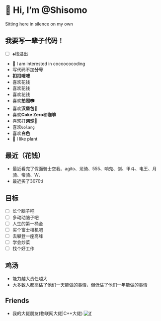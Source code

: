 # 👋 Hi, I’m @Shisomo

Sitting here in silence on my own

## 我要写一辈子代码！

- [ ] ♠︎栈溢出
- 👀 I am interested in cocoococoding
- 写代码不加**分号**
- **扣扣嗖嗖**
- 喜欢花钱
- 喜欢花钱
- 喜欢花钱
- 喜欢**拍照📷**
- 喜欢**汉堡包🍔**
- 喜欢**Coke Zero**和**咖啡**
- 喜欢打**网球🎾**
- 喜欢`Golang`
- 喜欢**白色**
- 🍃 I like plant

## 最近（花钱）

- 最近看完了假面骑士空我、agito、龙骑、555、响鬼、剑、甲斗、电王、月骑、帝骑、W、
- 最近买了3070ti

## 目标

- [ ] 长个脑子吧
- [ ] 多动动脑子吧
- [ ] 人生的第一桶金
- [ ] 买个富士相机吧
- [ ] 去攀登一座高峰
- [ ] 学会炒菜
- [ ] 找个好工作

## 鸡汤

- 能力越大责任越大
- 大多数人都高估了他们一天能做的事情，但低估了他们一年能做的事情

## Friends

- 我的大佬朋友(物联网大佬|C++大佬)
[![jf](http://cos.shisomo.tech/jf.jpg)](https://github.com/jinfeng1025/)
